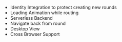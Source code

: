 * Identity Integration to protect creating new rounds
* Loading Animation while routing
* Serverless Backend
* Navigate back from round
* Desktop View
* Cross Browser Support